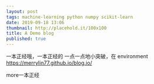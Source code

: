 ```yaml
---
layout: post
tags: machine-learning python numpy scikit-learn
date: 2019-09-18 13:06
thumbnail: http://placehold.it/100x100
title: A Demo blog
published: true
---
```


一本正经哦，一本正经的
一点一点地小突破，在  environment
https://merrylin77.github.io/blog.io/
<!--more-->

more一本正经